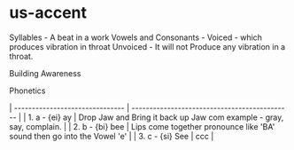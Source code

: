 # us-accent

Syllables -  A beat in a work
Vowels and Consonants - 
Voiced -  which produces vibration in throat
Unvoiced - It will not Produce any vibration in a throat.


Building Awareness

Phonetics

| ------------------------------- | --------------------------------------------- |
| 1. a - {ei} ay    | Drop Jaw and Bring it back up Jaw com example - gray, say, complain. |
| 2. b - {bi} bee   | Lips come together pronounce like 'BA' sound then go into the Vowel 'e' |
| 3. c - {si} See   | ccc | 

